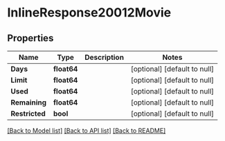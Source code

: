 # InlineResponse20012Movie

## Properties
Name | Type | Description | Notes
------------ | ------------- | ------------- | -------------
**Days** | **float64** |  | [optional] [default to null]
**Limit** | **float64** |  | [optional] [default to null]
**Used** | **float64** |  | [optional] [default to null]
**Remaining** | **float64** |  | [optional] [default to null]
**Restricted** | **bool** |  | [optional] [default to null]

[[Back to Model list]](../README.md#documentation-for-models) [[Back to API list]](../README.md#documentation-for-api-endpoints) [[Back to README]](../README.md)

